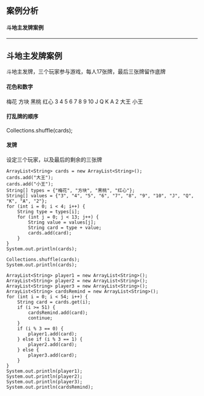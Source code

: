 ## 案例分析
#### 斗地主发牌案例




-----
## 斗地主发牌案例
斗地主发牌，三个玩家参与游戏，每人17张牌，最后三张牌留作底牌

#### 花色和数字
梅花 方块 黑桃 红心
3 4 5 6 7 8 9 10 J Q K A 2
大王 小王

####  打乱牌的顺序
Collections.shuffle(cards);

#### 发牌
设定三个玩家，以及最后的剩余的三张牌


```
ArrayList<String> cards = new ArrayList<String>();
cards.add("大王");
cards.add("小王");
String[] types = {"梅花", "方块", "黑桃", "红心"};
String[] values = {"3", "4", "5", "6", "7", "8", "9", "10", "J", "Q", "K", "A", "2"};
for (int i = 0; i < 4; i++) {
    String type = types[i];
    for (int j = 0; j < 13; j++) {
        String value = values[j];
        String card = type + value;
        cards.add(card);
    }
}
System.out.println(cards);

Collections.shuffle(cards);
System.out.println(cards);

ArrayList<String> player1 = new ArrayList<String>();
ArrayList<String> player2 = new ArrayList<String>();
ArrayList<String> player3 = new ArrayList<String>();
ArrayList<String> cardsRemind = new ArrayList<String>();
for (int i = 0; i < 54; i++) {
    String card = cards.get(i);
    if (i >= 51) {
        cardsRemind.add(card);
        continue;
    }
    if (i % 3 == 0) {
        player1.add(card);
    } else if (i % 3 == 1) {
        player2.add(card);
    } else {
        player3.add(card);
    }
}
System.out.println(player1);
System.out.println(player2);
System.out.println(player3);
System.out.println(cardsRemind);
```